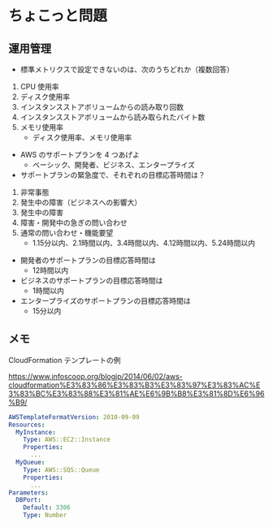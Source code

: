 # ちょこっと問題

## 運用管理

- 標準メトリクスで設定できないのは、次のうちどれか（複数回答）
1. CPU 使用率
2. ディスク使用率  
3. インスタンスストアボリュームからの読み取り回数  
4. インスタンスストアボリュームから読み取られたバイト数  
5. メモリ使用率  
    - ディスク使用率、メモリ使用率
- AWS のサポートプランを 4 つあげよ
    - ベーシック、開発者、ビジネス、エンタープライズ
- サポートプランの緊急度で、それぞれの目標応答時間は？
1. 非常事態  
2. 発生中の障害（ビジネスへの影響大）  
3. 発生中の障害  
4. 障害・開発中の急ぎの問い合わせ  
5. 通常の問い合わせ・機能要望  
    - 1.15分以内、2.1時間以内、3.4時間以内、4.12時間以内、5.24時間以内
- 開発者のサポートプランの目標応答時間は
    - 12時間以内
- ビジネスのサポートプランの目標応答時間は
    - 1時間以内
- エンタープライズのサポートプランの目標応答時間は
    - 15分以内

## メモ
CloudFormation テンプレートの例  

https://www.infoscoop.org/blogjp/2014/06/02/aws-cloudformation%E3%83%86%E3%83%B3%E3%83%97%E3%83%AC%E3%83%BC%E3%83%88%E3%81%AE%E6%9B%B8%E3%81%8D%E6%96%B9/

```yaml
AWSTemplateFormatVersion: 2010-09-09
Resources:
  MyInstance:
    Type: AWS::EC2::Instance
    Properties:
      ...
  MyQueue:
    Type: AWS::SQS::Queue
    Properties:
      ...
Parameters:
  DBPort:
    Default: 3306
    Type: Number
```
